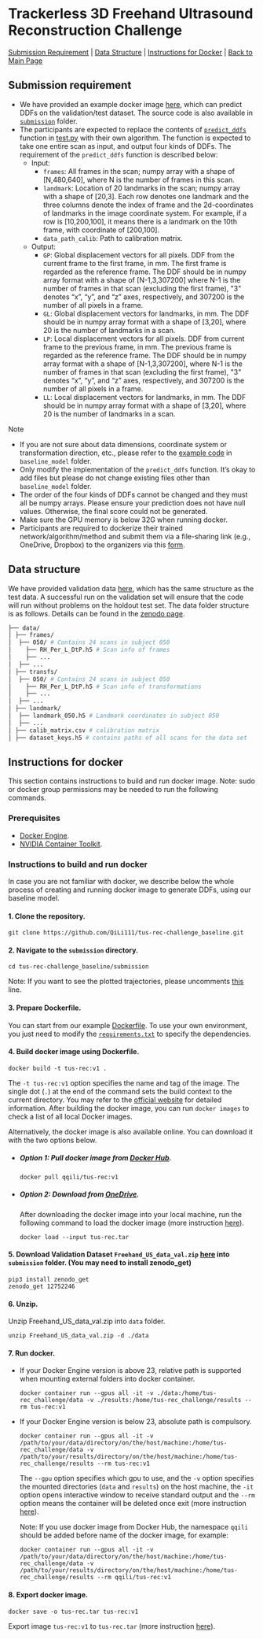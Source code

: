 # Trackerless 3D Freehand Ultrasound Reconstruction Challenge
<!-- ## About -->

[Submission Requirement](#submission-requirement) |
[Data Structure](#data-structure) |
[Instructions for Docker](#instructions-for-docker) |
[Back to Main Page](../README.md)


## Submission requirement
* We have provided an example docker image [here](#instructions-for-docker), which can predict DDFs on the validation/test dataset. The source code is also available in [`submission`](https://github.com/QiLi111/tus-rec-challenge_baseline/tree/main/submission/) folder.
* The participants are expected to replace the contents of [`predict_ddfs`](https://github.com/QiLi111/tus-rec-challenge_baseline/blob/main/submission/predict_ddfs.py) function in [test.py](https://github.com/QiLi111/tus-rec-challenge_baseline/blob/5eec6014a7de2b652cdcf7333c58e00f01348560/submission/test.py#L36) with their own algorithm. The function is expected to take one entire scan as input, and output four kinds of DDFs. 
The requirement of the `predict_ddfs` function is described below:
  * Input: 
    * `frames`: All frames in the scan; numpy array with a shape of [N,480,640], where N is the number of frames in this scan.
    * `landmark`: Location of 20 landmarks in the scan; numpy array with a shape of [20,3]. Each row denotes one landmark and the three columns denote the index of frame and the 2d-coordinates of landmarks in the image coordinate system. For example, if a row is [10,200,100], it means there is a landmark on the 10th frame, with coordinate of [200,100].
    * `data_path_calib`: Path to calibration matrix.
  * Output:  
     * `GP`: Global displacement vectors for all pixels. DDF from the current frame to the first frame, in mm. The first frame is regarded as the reference frame. The DDF should be in numpy array format with a shape of [N-1,3,307200] where N-1 is the number of frames in that scan (excluding the first frame), "3" denotes “x”, “y”, and “z” axes, respectively, and 307200 is the number of all pixels in a frame.
     * `GL`: Global displacement vectors for landmarks, in mm. The DDF should be in numpy array format with a shape of [3,20], where 20 is the number of landmarks in a scan.
     * `LP`: Local displacement vectors for all pixels. DDF from current frame to the previous frame, in mm. The previous frame is regarded as the reference frame. The DDF should be in numpy array format with a shape of [N-1,3,307200], where N-1 is the number of frames in that scan (excluding the first frame), "3" denotes “x”, “y”, and “z” axes, respectively, and 307200 is the number of all pixels in a frame.
     * `LL`: Local displacement vectors for landmarks, in mm. The DDF should be in numpy array format with a shape of [3,20], where 20 is the number of landmarks in a scan.
     
        
> [!NOTE]  
> * If you are not sure about data dimensions, coordinate system or transformation direction, etc., please refer to the [example code](https://github.com/QiLi111/tus-rec-challenge_baseline/blob/main/submission/baseline_model/Prediction.py) in `baseline_model` folder.
> * Only modify the implementation of the `predict_ddfs` function. It’s okay to add files but please do not change existing files other than `baseline_model` folder.
> *  The order of the four kinds of DDFs cannot be changed and they must all be numpy arrays. Please ensure your prediction does not have null values. Otherwise, the final score could not be generated.  
> * Make sure the GPU memory is below 32G when running docker.
> * Participants are required to dockerize their trained network/algorithm/method and submit them via a file-sharing link (e.g., OneDrive, Dropbox) to the organizers via this [form](https://forms.office.com/e/QChhNkLYiu).

## Data structure
We have provided validation data [here](https://zenodo.org/doi/10.5281/zenodo.12752246), which has the same structure as the test data. A successful run on the validation set will ensure that the code will run without problems on the holdout test set. The data folder structure is as follows. Details can be found in the [zenodo page](https://zenodo.org/doi/10.5281/zenodo.12752246).

```bash
├── data/
│ ├── frames/
│  ├── 050/ # Contains 24 scans in subject 050
│    ├── RH_Per_L_DtP.h5 # Scan info of frames 
│    ├── ...
│  ├── ...
│ ├── transfs/
│  ├── 050/ # Contains 24 scans in subject 050
│    ├── RH_Per_L_DtP.h5 # Scan info of transformations 
│    ├── ...
│  ├── ...
│ ├── landmark/
│  ├── landmark_050.h5 # Landmark coordinates in subject 050
│  ├── ...
│ ├── calib_matrix.csv # calibration matrix
│ ├── dataset_keys.h5 # contains paths of all scans for the data set
```


<!-- 
* The data structure of validation data set is explained as below:
  * Folder `frames`: contains three folders (one subject per folder), each with 24 scans. Each .h5 file corresponds to one scan, storing image of each frame within this scan. Key-value pair and name of each .h5 file are explained below. 
    * "frames" - All frames in the scan; with a shape of [N,H,W], where N refers to the number of frames in the scan, H and W denote the height and width of a frame. 
    * Notations in the name of each .h5 file: “RH”: right arm; “LH”: left arm; “Per”: perpendicular; “Par”: parallel; “L”: straight line shape; “C”: C shape; “S”: S shape; “DtP”: distal-to-proximal direction; “PtD”: proximal-to-distal direction; For example, “RH_Per_L_DtP.h5” denotes a scan on the right forearm, with ultrasound probe perpendicular of the forearm sweeping along straight line, in distal-to-proximal direction.
  * Folder `transfs`: contains three folders (one subject per folder), each with 24 scans. Each .h5 file corresponds to one scan, storing transformation of each frame within this scan. Key-value pair and name of each .h5 file are explained below. 
     * "tforms" - All transformations in the scan; with a shape of [N,4,4], where N is the number of frames in the scan, and the transformation matrix denotes the transformation from tracker tool space to camera space. 
    * Notations in the name of each .h5 file is the same as in folder `frames`.
  * Folder `landmark`: contains three .h5 files. Each corresponds to one subject, storing coordinates of landmarks for 24 scans of this subject. For each scan, the coordinates are stored in numpy array with a shape of 20×3. The first column is the index of frame; the second and third columns denote the coordinates of landmarks in the image coordinate system.
  * `calib_matrix.csv`: The calibration matrix was obtained using a pinhead-based method. The "scaling_from_pixel_to_mm" and "spatial_calibration_from_image_coordinate_system_to_tracking_tool_coordinate_system" are provided in the “calib_matrix.csv”.
  * `dataset_keys.h5`: stores all the scan name information. Keys in “dataset_keys.h5” denotes all the available scans in test set, in a format of “sub%03d__%s” where sub%03d denotes which folder, and %s denotes the scan name. For example, “sub050__LH_Par_C_DtP” means the scan in folder “050”, with file name of “LH_Par_C_DtP.h5” -->

## Instructions for docker
This section contains instructions to build and run docker image. 
Note: sudo or docker group permissions may be needed to run the following commands.

### Prerequisites
* [Docker Engine](https://docs.docker.com/engine/install/).
* [NVIDIA Container Toolkit](https://docs.nvidia.com/datacenter/cloud-native/container-toolkit/latest/install-guide.html#).
<!-- 
If you are using GPU, NVIDIA Container Toolkit may need to be installed. You can refer to the [official website](https://docs.nvidia.com/datacenter/cloud-native/container-toolkit/latest/install-guide.html) or follow the steps below.

#### 1. Configure the production repository.
```
curl -fsSL https://nvidia.github.io/libnvidia-container/gpgkey | sudo gpg --dearmor -o /usr/share/keyrings/nvidia-container-toolkit-keyring.gpg \
  && curl -s -L https://nvidia.github.io/libnvidia-container/stable/deb/nvidia-container-toolkit.list | \
    sed 's#deb https://#deb [signed-by=/usr/share/keyrings/nvidia-container-toolkit-keyring.gpg] https://#g' | \
    sudo tee /etc/apt/sources.list.d/nvidia-container-toolkit.list
```
#### 2. Update the packages list from the repository.
```
sudo apt-get update
```
#### 3. Install the NVIDIA Container Toolkit packages.
```
sudo apt-get install -y nvidia-container-toolkit
```
#### 4. Configure the container runtime by using the `nvidia-ctk` command.
```
sudo nvidia-ctk runtime configure --runtime=docker
```
#### 5. Restart the Docker daemon.
```
sudo systemctl restart docker
``` -->

### Instructions to build and run docker
In case you are not familiar with docker, we describe below the whole process of creating and running docker image to generate DDFs, using our baseline model.
#### 1. Clone the repository.
```
git clone https://github.com/QiLi111/tus-rec-challenge_baseline.git
```

#### 2. Navigate to the `submission` directory.
```
cd tus-rec-challenge_baseline/submission
```
Note: If you want to see the plotted trajectories, please uncomments [this](https://github.com/QiLi111/tus-rec-challenge_baseline/blob/5eec6014a7de2b652cdcf7333c58e00f01348560/submission/test.py#L44) line.

#### 3. Prepare Dockerfile.
You can start from our example [Dockerfile](https://github.com/QiLi111/tus-rec-challenge_baseline/blob/main/submission/Dockerfile). To use your own environment, you just need to modify the [`requirements.txt`](https://github.com/QiLi111/tus-rec-challenge_baseline/blob/main/submission/requirements.txt) to specify the dependencies.

#### 4. Build docker image using Dockerfile. 

```
docker build -t tus-rec:v1 .
```
The `-t tus-rec:v1` option specifies the name and tag of the image. The single dot (`.`) at the end of the command sets the build context to the current directory. You may refer to the [official website](https://docs.docker.com/build/building/packaging/#building) for detailed information. After building the docker image, you can run `docker images` to check a list of all local Docker images. 

Alternatively, the docker image is also available online. You can download it with the two options below.

* ##### Option 1: Pull docker image from [Docker Hub](https://hub.docker.com/r/qqili/tus-rec).
  ```
  docker pull qqili/tus-rec:v1
  ```
* ##### Option 2: Download from [OneDrive](https://liveuclac-my.sharepoint.com/:f:/g/personal/rmapqli_ucl_ac_uk/EtEuWaTnTitKrrySZAGpCBgB0a0H_H2VyedexxEkJTUZLw?e=gdZFOu). 
  After downloading the docker image into your local machine, run the following command to load the docker image (more instruction [here](https://docs.docker.com/reference/cli/docker/image/load/)).
  ```
  docker load --input tus-rec.tar
  ```

#### 5. Download Validation Dataset `Freehand_US_data_val.zip` [here](https://zenodo.org/doi/10.5281/zenodo.12752246) into `submission` folder. (You may need to install zenodo_get)
```
pip3 install zenodo_get
zenodo_get 12752246
```

#### 6. Unzip.
Unzip Freehand_US_data_val.zip into `data` folder.
```
unzip Freehand_US_data_val.zip -d ./data
```

#### 7. Run docker.
* If your Docker Engine version is above 23, relative path is supported when mounting external folders into docker container.

  ```
  docker container run --gpus all -it -v ./data:/home/tus-rec_challenge/data -v ./results:/home/tus-rec_challenge/results --rm tus-rec:v1
  ```
* If your Docker Engine version is below 23, absolute path is compulsory.

  ```
  docker container run --gpus all -it -v /path/to/your/data/directory/on/the/host/machine:/home/tus-rec_challenge/data -v /path/to/your/results/directory/on/the/host/machine:/home/tus-rec_challenge/results --rm tus-rec:v1
  ```

  The `--gpu` option specifies which gpu to use, and the `-v` option specifies the mounted directories (`data` and `results`) on the host machine, the `-it` option opens interactive window to receive standard output and the `--rm` option means the container will be deleted once exit (more instruction [here](https://docs.docker.com/reference/cli/docker/container/run/#volume)). 

  Note: If you use docker image from Docker Hub, the namespace `qqili` should be added before name of the docker image, for example:
  ```
  docker container run --gpus all -it -v /path/to/your/data/directory/on/the/host/machine:/home/tus-rec_challenge/data -v /path/to/your/results/directory/on/the/host/machine:/home/tus-rec_challenge/results --rm qqili/tus-rec:v1
  ```
<!-- You can check the status of all the running containers using command `docker ps`. -->

#### 8. Export docker image.
```
docker save -o tus-rec.tar tus-rec:v1
```
Export image `tus-rec:v1` to `tus-rec.tar` (more instruction [here](https://docs.docker.com/reference/cli/docker/image/save/)).